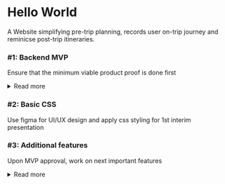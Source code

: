 # Hello World 

A Website simplifying pre-trip planning, records user on-trip journey and reminicse post-trip itineraries.

### #1: Backend MVP 

Ensure that the minimum viable product proof is done first

<details>
  <summary>Read more</summary>
  
  #### MVP List (Proof of work)
  1. Plan user journey
  2. Plan Schema
  3. Setup Rails framework
  4. Setup test and production server host
  5. Create routes based on Schema
  6. Setup login feature
  7. user can create itinerary
  8. user can access map and add places of interest into their itinerary
  9. user itineraries can be saved and viewed
  10. user can browse other people itineraries
  11. User can copy other people itineraries as their own
  
</details>


### #2: Basic CSS 

Use figma for UI/UX design and apply css styling for 1st interim presentation


### #3: Additional features

Upon MVP approval, work on next important features 

<details>
  <summary>Read more</summary>
  
  #### CSS MV
  1. Plan user journey
  2. Plan Schema
  3. Setup Rails framework
  4. Setup test and production server host
  5. Create routes based on Schema
  6. Setup login feature
  7. user can create itinerary
  8. user can access map and add places of interest into their itinerary
  9. user itineraries can be saved and viewed
  10. user can browse other people itineraries
  11. User can copy other people itineraries as their own
  
</details>

